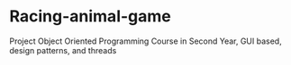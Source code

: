 # Racing-animal-game
Project Object Oriented Programming Course in Second Year,  GUI based, design patterns, and threads
